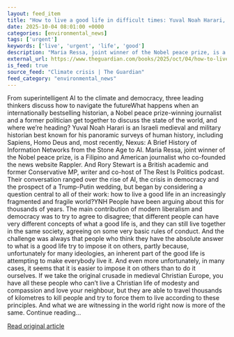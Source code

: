```yaml
---
layout: feed_item
title: "How to live a good life in difficult times: Yuval Noah Harari, Rory Stewart and Maria Ressa in conversation"
date: 2025-10-04 08:01:00 +0000
categories: [environmental_news]
tags: ['urgent']
keywords: ['live', 'urgent', 'life', 'good']
description: "Maria Ressa, joint winner of the Nobel peace prize, is a Filipino and American journalist who co-founded the news website Rappler"
external_url: https://www.theguardian.com/books/2025/oct/04/how-to-live-a-good-life-in-difficult-times-yuval-noah-harari-rory-stewart-and-maria-ressa-in-conversation
is_feed: true
source_feed: "Climate crisis | The Guardian"
feed_category: "environmental_news"
---
```


From superintelligent AI to the climate and democracy, three leading thinkers discuss how to navigate the futureWhat happens when an internationally bestselling historian, a Nobel peace prize-winning journalist and a former politician get together to discuss the state of the world, and where we’re heading? Yuval Noah Harari is an Israeli medieval and military historian best known for his panoramic surveys of human history, including Sapiens, Homo Deus and, most recently, Nexus: A Brief History of Information Networks from the Stone Age to AI. Maria Ressa, joint winner of the Nobel peace prize, is a Filipino and American journalist who co-founded the news website Rappler. And Rory Stewart is a British academic and former Conservative MP, writer and co-host of The Rest Is Politics podcast. Their conversation ranged over the rise of AI, the crisis in democracy and the prospect of a Trump-Putin wedding, but began by considering a question central to all of their work: how to live a good life in an increasingly fragmented and fragile world?YNH People have been arguing about this for thousands of years. The main contribution of modern liberalism and democracy was to try to agree to disagree; that different people can have very different concepts of what a good life is, and they can still live together in the same society, agreeing on some very basic rules of conduct. And the challenge was always that people who think they have the absolute answer to what is a good life try to impose it on others, partly because, unfortunately for many ideologies, an inherent part of the good life is attempting to make everybody live it. And even more unfortunately, in many cases, it seems that it is easier to impose it on others than to do it ourselves. If we take the original crusade in medieval Christian Europe, you have all these people who can’t live a Christian life of modesty and compassion and love your neighbour, but they are able to travel thousands of kilometres to kill people and try to force them to live according to these principles. And what we are witnessing in the world right now is more of the same. Continue reading...

[Read original article](https://www.theguardian.com/books/2025/oct/04/how-to-live-a-good-life-in-difficult-times-yuval-noah-harari-rory-stewart-and-maria-ressa-in-conversation)
